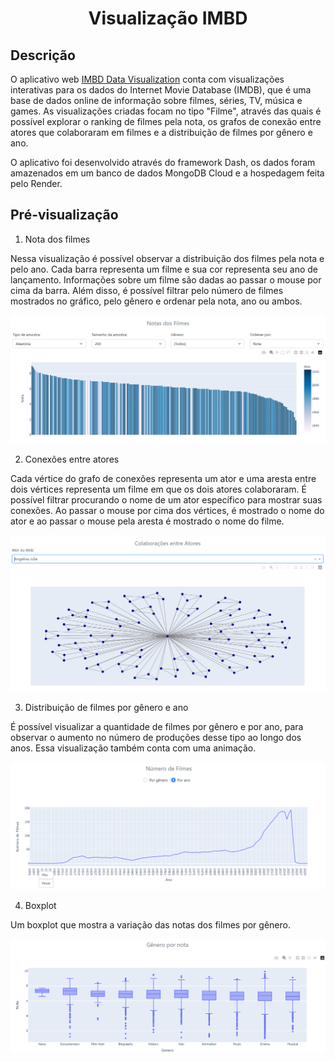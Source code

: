 <h1 align="center"> Visualização IMBD </h1>


## Descrição

O aplicativo web [IMBD Data Visualization](https://imdb-visualization.onrender.com) conta com visualizações interativas para os dados do Internet Movie Database (IMDB), que é uma base de dados online de informação sobre filmes, séries, TV, música e games. As visualizações criadas focam no tipo "Filme", através das quais é possível explorar o ranking de filmes pela nota, os grafos de conexão entre atores que colaboraram em filmes e a distribuição de filmes por gênero e ano.

O aplicativo foi desenvolvido através do framework Dash, os dados foram amazenados em um banco de dados MongoDB Cloud e a hospedagem feita pelo Render.

## Pré-visualização

1. Nota dos filmes

Nessa visualização é possível observar a distribuição dos filmes pela nota e pelo ano. Cada barra representa um filme e sua cor representa seu ano de lançamento. Informações sobre um filme são dadas ao passar o mouse por cima da barra. Além disso, é possível filtrar pelo número de filmes mostrados no gráfico, pelo gênero e ordenar pela nota, ano ou ambos.

![plot](img/barplot.png)

2. Conexões entre atores

Cada vértice do grafo de conexões representa um ator e uma aresta entre dois vértices representa um filme em que os dois atores colaboraram. É possível filtrar procurando o nome de um ator específico para mostrar suas conexões. Ao passar o mouse por cima dos vértices, é mostrado o nome do ator e ao passar o mouse pela aresta é mostrado o nome do filme.

![plot](img/actorsgraph.png)

3. Distribuição de filmes por gênero e ano

É possível visualizar a quantidade de filmes por gênero e por ano, para observar o aumento no número de produções desse tipo ao longo dos anos. Essa visualização também conta com uma animação.

![plot](img/moviesplot.png)

4. Boxplot

Um boxplot que mostra a variação das notas dos filmes por gênero.

![plot](img/boxplot.png)